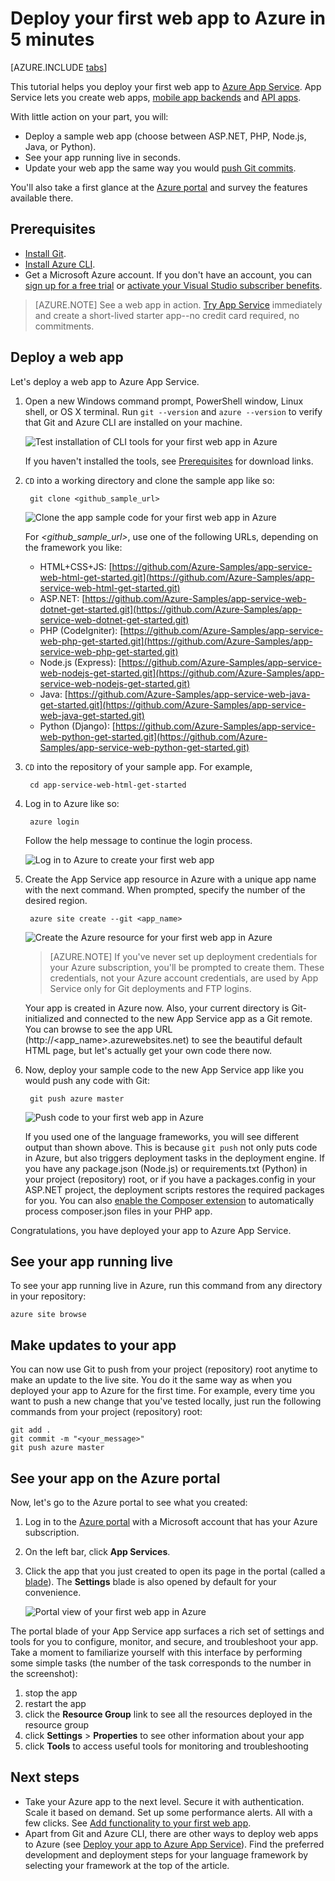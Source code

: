<properties 
	pageTitle="Deploy your first web app to Azure in 5 minutes" 
	description="Learn how easy it is to run web apps in App Service by deploying a sample app with only a few steps. Start doing real development in 5 minutes and see results immediately." 
	services="app-service\web"
	documentationCenter=""
	authors="cephalin" 
	manager="wpickett" 
	editor="" 
/>

<tags
	ms.service="app-service-web"
	ms.date="05/12/2016"
	wacn.date=""/>
	
# Deploy your first web app to Azure in 5 minutes

[AZURE.INCLUDE [tabs](../includes/app-service-web-get-started-nav-tabs.md)]

This tutorial helps you deploy your first web app to [Azure App Service](/documentation/services/web-sites/). 
App Service lets you create web apps, [mobile app backends](/documentation/learning-paths/appservice-mobileapps/) 
and [API apps](/documentation/articles/app-service-api-apps-why-best-platform/).

With little action on your part, you will: 

- Deploy a sample web app (choose between ASP.NET, PHP, Node.js, Java, or Python).
- See your app running live in seconds.
- Update your web app the same way you would [push Git commits](https://git-scm.com/docs/git-push).

You'll also take a first glance at the [Azure portal](https://portal.azure.com) and survey the features available there. 

## Prerequisites

- [Install Git](http://www.git-scm.com/downloads). 
- [Install Azure CLI](/documentation/articles/xplat-cli-install/). 
- Get a Microsoft Azure account. If you don't have an account, you can 
[sign up for a free trial](/pricing/1rmb-trial/?WT.mc_id=A261C142F) or 
[activate your Visual Studio subscriber benefits](/pricing/member-offers/msdn-benefits-details/?WT.mc_id=A261C142F).

>[AZURE.NOTE] See a web app in action. [Try App Service](https://tryappservice.azure.com/) immediately and create a short-lived starter app--no credit 
card required, no commitments.

## Deploy a web app

Let's deploy a web app to Azure App Service. 

1. Open a new Windows command prompt, PowerShell window, Linux shell, or OS X terminal. Run `git --version` and `azure --version` to verify that Git and Azure CLI 
are installed on your machine. 

    ![Test installation of CLI tools for your first web app in Azure](./media/app-service-web-get-started/1-test-tools.png)

    If you haven't installed the tools, see [Prerequisites](#Prerequisites) for download links.

1. `CD` into a working directory and clone the sample app like so:

        git clone <github_sample_url>

    ![Clone the app sample code for your first web app in Azure](./media/app-service-web-get-started/2-clone-sample.png)

    For *&lt;github_sample_url>*, use one of the following URLs, depending on the framework you like: 

    - HTML+CSS+JS: [https://github.com/Azure-Samples/app-service-web-html-get-started.git](https://github.com/Azure-Samples/app-service-web-html-get-started.git)
    - ASP.NET: [https://github.com/Azure-Samples/app-service-web-dotnet-get-started.git](https://github.com/Azure-Samples/app-service-web-dotnet-get-started.git)
    - PHP (CodeIgniter): [https://github.com/Azure-Samples/app-service-web-php-get-started.git](https://github.com/Azure-Samples/app-service-web-php-get-started.git)
    - Node.js (Express): [https://github.com/Azure-Samples/app-service-web-nodejs-get-started.git](https://github.com/Azure-Samples/app-service-web-nodejs-get-started.git) 
    - Java: [https://github.com/Azure-Samples/app-service-web-java-get-started.git](https://github.com/Azure-Samples/app-service-web-java-get-started.git)
    - Python (Django): [https://github.com/Azure-Samples/app-service-web-python-get-started.git](https://github.com/Azure-Samples/app-service-web-python-get-started.git)

2. `CD` into the repository of your sample app. For example, 

        cd app-service-web-html-get-started

3. Log in to Azure like so:

        azure login
    
    Follow the help message to continue the login process.
    
    ![Log in to Azure to create your first web app](./media/app-service-web-get-started/3-azure-login.png)

4. Create the App Service app resource in Azure with a unique app name with the next command. When prompted, specify the number of the desired region.

        azure site create --git <app_name>
    
    ![Create the Azure resource for your first web app in Azure](./media/app-service-web-get-started/4-create-site.png)
    
    >[AZURE.NOTE] If you've never set up deployment credentials for your Azure subscription, you'll be prompted to create them. These credentials, not your
    Azure account credentials, are used by App Service only for Git deployments and FTP logins. 
    
    Your app is created in Azure now. Also, your current directory is Git-initialized and connected to the new App Service app as a Git remote.
    You can browse to see the app URL (http://&lt;app_name>.azurewebsites.net) to see the beautiful default HTML page, but let's actually get your own code there now.

4. Now, deploy your sample code to the new App Service app like you would push any code with Git:

        git push azure master 

    ![Push code to your first web app in Azure](./media/app-service-web-get-started/5-push-code.png)    
    
    If you used one of the language frameworks, you will see different output than shown above. This is because `git push` not only puts code in Azure, but also triggers deployment tasks 
    in the deployment engine. If you have any package.json 
    (Node.js) or requirements.txt (Python) in your project (repository) root, or if you have a packages.config in your ASP.NET project, the deployment 
    scripts restores the required packages for you. You can also [enable the Composer extension](/documentation/articles/web-sites-php-mysql-deploy-use-git/#composer) to automatically process composer.json files
    in your PHP app.

Congratulations, you have deployed your app to Azure App Service. 

## See your app running live

To see your app running live in Azure, run this command from any directory in your repository:

    azure site browse

## Make updates to your app

You can now use Git to push from your project (repository) root anytime to make an update to the live site. You do it the same way as when you deployed your app to Azure 
for the first time. For example, every time you want to push a new change that you've tested locally, just run the following commands from your project 
(repository) root:
    
    git add .
    git commit -m "<your_message>"
    git push azure master

## See your app on the Azure portal

Now, let's go to the Azure portal to see what you created:

1. Log in to the [Azure portal](https://portal.azure.com) with a Microsoft account that has your Azure subscription.

2. On the left bar, click **App Services**.

3. Click the app that you just created to open its page in the portal (called a [blade](/documentation/articles/azure-portal-overview/)). The **Settings** blade is also opened by default for your convenience.

    ![Portal view of your first web app in Azure](./media/app-service-web-get-started/portal-view.png) 

The portal blade of your App Service app surfaces a rich set of settings and tools for you to configure, monitor, and secure, and troubleshoot your app. Take a moment to 
familiarize yourself with this interface by performing some simple tasks (the number of the task corresponds to the number in the screenshot):

1. stop the app
2. restart the app
3. click the **Resource Group** link to see all the resources deployed in the resource group
4. click **Settings** > **Properties** to see other information about your app
5. click **Tools** to access useful tools for monitoring and troubleshooting  

## Next steps

- Take your Azure app to the next level. Secure it with authentication. Scale it based on demand. Set up some performance alerts. All with a few clicks. See 
[Add functionality to your first web app](/documentation/articles/app-service-web-get-started-2/).
- Apart from Git and Azure CLI, there are other ways to deploy web apps to Azure (see [Deploy your app to Azure App Service](/documentation/articles/web-sites-deploy/)).
Find the preferred development and deployment steps for your language framework by selecting your framework at the top of the article.
